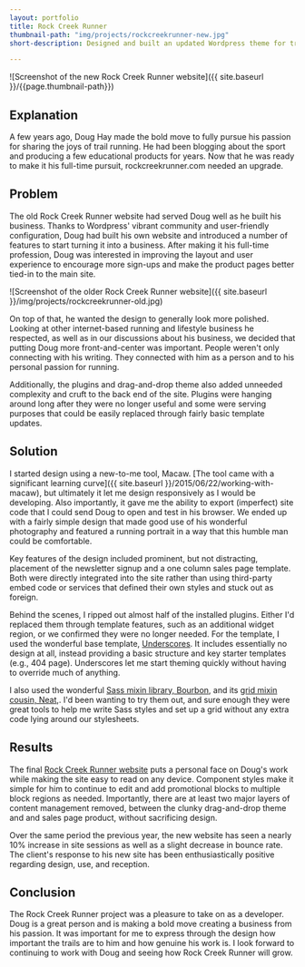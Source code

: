 ```yaml
---
layout: portfolio
title: Rock Creek Runner
thumbnail-path: "img/projects/rockcreekrunner-new.jpg"
short-description: Designed and built an updated Wordpress theme for trail running coach and blogger, Doug Hay. Launched November 2, 2015.

---
```


![Screenshot of the new Rock Creek Runner website]({{ site.baseurl }}/{{page.thumbnail-path}})

## Explanation
A few years ago, Doug Hay made the bold move to fully pursue his passion for sharing the joys of trail running. He had been blogging about the sport and producing a few educational products for years. Now that he was ready to make it his full-time pursuit, rockcreekrunner.com needed an upgrade.

## Problem
The old Rock Creek Runner website had served Doug well as he built his business. Thanks to Wordpress' vibrant community and user-friendly configuration, Doug had built his own website and introduced a number of features to start turning it into a business. After making it his full-time profession, Doug was interested in improving the layout and user experience to encourage more sign-ups and make the product pages better tied-in to the main site.

![Screenshot of the older Rock Creek Runner website]({{ site.baseurl }}/img/projects/rockcreekrunner-old.jpg)

On top of that, he wanted the design to generally look more polished. Looking at other internet-based running and lifestyle business he respected, as well as in our discussions about his business, we decided that putting Doug more front-and-center was important. People weren't only connecting with his writing. They connected with him as a person and to his personal passion for running.

Additionally, the plugins and drag-and-drop theme also added unneeded complexity and cruft to the back end of the site. Plugins were hanging around long after they were no longer useful and some were serving purposes that could be easily replaced through fairly basic template updates.

## Solution
I started design using a new-to-me tool, Macaw. [The tool came with a significant learning curve]({{ site.baseurl }}/2015/06/22/working-with-macaw), but ultimately it let me design responsively as I would be developing. Also importantly, it gave me the ability to export (imperfect) site code that I could send Doug to open and test in his browser. We ended up with a fairly simple design that made good use of his wonderful photography and featured a running portrait in a way that this humble man could be comfortable.

Key features of the design included prominent, but not distracting, placement of the newsletter signup and a one column sales page template. Both were directly integrated into the site rather than using third-party embed code or services that defined their own styles and stuck out as foreign.

Behind the scenes, I ripped out almost half of the installed plugins. Either I'd replaced them through template features, such as an additional widget region, or we confirmed they were no longer needed. For the template, I used the wonderful base template, [Underscores](http://underscores.me/). It includes essentially no design at all, instead providing a basic structure and key starter templates (e.g., 404 page). Underscores let me start theming quickly without having to override much of anything.

I also used the wonderful [Sass mixin library, Bourbon,](http://bourbon.io/) and its [grid mixin cousin, Neat,](http://neat.bourbon.io/). I'd been wanting to try them out, and sure enough they were great tools to help me write Sass styles and set up a grid without any extra code lying around our stylesheets.

## Results
The final [Rock Creek Runner website](http://rockcreekrunner.com) puts a personal face on Doug's work while making the site easy to read on any device. Component styles make it simple for him to continue to edit and add promotional blocks to multiple block regions as needed. Importantly, there are at least two major layers of content management removed, between the clunky drag-and-drop theme and and sales page product, without sacrificing design.

Over the same period the previous year, the new website has seen a nearly 10% increase in site sessions as well as a slight decrease in bounce rate. The client's response to his new site has been enthusiastically positive regarding design, use, and reception.

## Conclusion
The Rock Creek Runner project was a pleasure to take on as a developer. Doug is a great person and is making a bold move creating a business from his passion. It was important for me to express through the design how important the trails are to him and how genuine his work is. I look forward to continuing to work with Doug and seeing how Rock Creek Runner will grow.